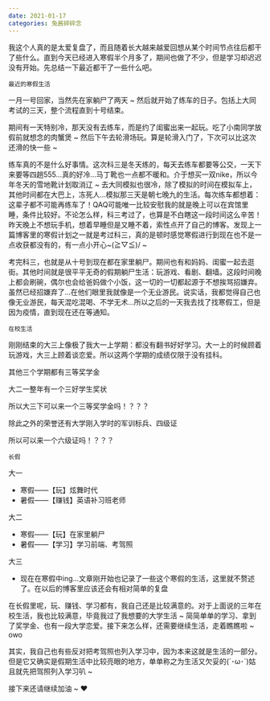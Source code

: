 ```yaml
---
date: 2021-01-17
categories: 兔酱碎碎念
---
```




我这个人真的是太爱复盘了，而且随着长大越来越爱回想从某个时间节点往后都干了些什么。直到今天已经进入寒假半个月多了，期间也做了不少，但是学习却迟迟没有开始。先总结一下最近都干了一些什么吧。

`最近的寒假生活`

一月一号回家，当然先在家躺尸了两天 ~ 然后就开始了练车的日子。包括上大同考试的三天，整个流程直到十号结束。

期间有一天特别冷，那天没有去练车，而是约了闺蜜出来一起玩。吃了小南同学放假前就想念的肉蟹煲 ~ 然后下午去轮滑场玩。算是轮滑入门了，下次可以比这次还滑的快一些 ~ 

练车真的不是什么好事情。这次科三是冬天练的，每天去练车都要等公交，一天下来要等四趟555...真的好冷...马丁靴也一点都不暖和。介于想买一双nike，所以今年冬天的雪地靴计划取消辽 ~ 去大同模拟也很冷，除了模拟的时间在模拟车上，其他时间都在大巴上，冻死人...模拟那三天是朝七晚九的生活。每次练车都想着：这辈子都不可能再练车了！QAQ可能唯一比较安慰我的就是晚上可以在宾馆里睡，条件比较好。不论怎么样，科三考过了，也算是不白瞎这一段时间这么辛苦！昨天晚上不想玩手机，想着早睡但是又睡不着，索性点开了自己的博客。发现上一篇博客里的寒假计划之一就是考过科三，真的是顿时感觉寒假进行到现在也不是一点收获都没有的，有一点小开心~\(≧▽≦)/ ~ 

考完科三，也就是从十号到现在都在家里躺尸。期间也有和妈妈、闺蜜一起去逛街。其他时间就是很平平无奇的假期躺尸生活：玩游戏、看剧、翻墙。这段时间晚上都会刷碗，偶尔也会给爸妈做个小饭，这一切的一切都起源于不想挨骂招嫌弃。虽然已经招嫌弃了...在他们眼里我就像是一个无业游民。说实话，我都觉得自己也像无业游民，每天混吃混喝、不学无术...所以之后的一天我去找了找寒假工，但是因为疫情，直到现在还在等通知。

`在校生活`

刚刚结束的大三上像极了我大一上学期：都没有翻书好好学习。大一上的时候顾着玩游戏，大三上顾着谈恋爱。所以这两个学期的成绩仅限于没有挂科。

其他三个学期都有三等奖学金

大二一整年有一个三好学生奖状

所以大三下可以来一个三等奖学金吗！？？？

除此之外的荣誉还有大学刚入学时的军训标兵、四级证

所以可以来一个六级证吗！？？？

`长假`

大一

* 寒假——【玩】炫舞时代
* 暑假——【赚钱】英语补习班老师

大二

* 寒假——【玩】在家里躺尸
* 暑假——【学习】学习前端、考驾照

大三

* 现在在寒假中ing...文章刚开始也记录了一些这个寒假的生活，这里就不赘述了。在以后的博客里应该还会有相对简单的复盘

在长假里呢，玩、赚钱、学习都有，我自己还是比较满意的。对于上面说的三年在校生活，我也比较满意，毕竟我过了我想要的大学生活 ~ 简简单单的学习、拿到了奖学金、也有一段大学恋爱。接下来怎么样，还需要继续生活，走着瞧瞧啦 ~ owo

其实，我自己也有些反对把考驾照也列入学习中，因为本来这就是生活的一部分。但是它又确实是假期生活中比较亮眼的地方，单单称之为生活又欠妥的(´･ω･`)姑且就先把驾照列入学习叭 ~ 

接下来还请继续加油 ~ ❤ 